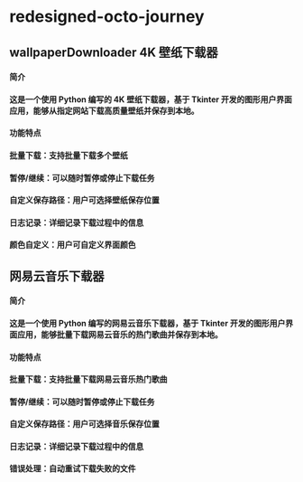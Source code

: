 # redesigned-octo-journey
## wallpaperDownloader 4K 壁纸下载器
#### 简介 
#### 这是一个使用 Python 编写的 4K 壁纸下载器，基于 Tkinter 开发的图形用户界面应用，能够从指定网站下载高质量壁纸并保存到本地。
#### 功能特点
#### 批量下载：支持批量下载多个壁纸
#### 暂停/继续：可以随时暂停或停止下载任务
#### 自定义保存路径：用户可选择壁纸保存位置
#### 日志记录：详细记录下载过程中的信息
#### 颜色自定义：用户可自定义界面颜色
## 网易云音乐下载器
#### 简介
#### 这是一个使用 Python 编写的网易云音乐下载器，基于 Tkinter 开发的图形用户界面应用，能够批量下载网易云音乐的热门歌曲并保存到本地。
#### 功能特点
#### 批量下载：支持批量下载网易云音乐热门歌曲
#### 暂停/继续：可以随时暂停或停止下载任务
#### 自定义保存路径：用户可选择音乐保存位置
#### 日志记录：详细记录下载过程中的信息
#### 错误处理：自动重试下载失败的文件
